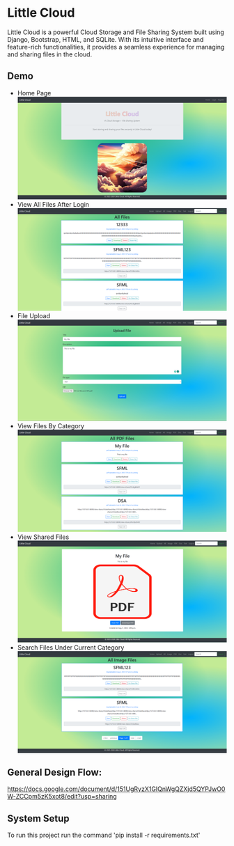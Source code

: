 
# Little Cloud
Little Cloud is a powerful Cloud Storage and File Sharing System built using Django, Bootstrap, HTML,
and SQLite. With its intuitive interface and feature-rich functionalities, it provides a seamless experience
for managing and sharing files in the cloud.


## Demo
* Home Page
![home.png](./demo/home.png)
* View All Files After Login
![files.png](./demo/files.png)
* File Upload
![upload.png](./demo/upload.png)
* View Files By Category
![category.png](./demo/category.png)
* View Shared Files
![view-share.png](./demo/view-share.png)
* Search Files Under Current Category
![search.png](./demo/search.png)

## General Design Flow:
https://docs.google.com/document/d/151UgRyzX1GIQnWgQZXjd5QYPJwO0W-ZCCpm5zK5xot8/edit?usp=sharing

## System Setup
To run this project run the command 'pip install -r requirements.txt'
